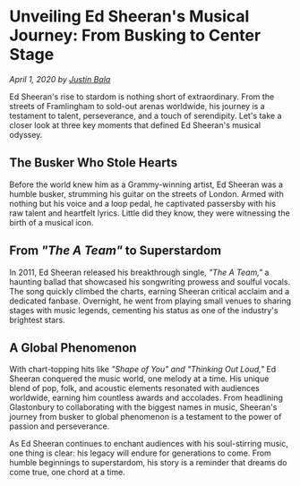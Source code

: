 # Unveiling Ed Sheeran's Musical Journey: From Busking to Center Stage

_April 1, 2020 by [Justin Bala](/)_

Ed Sheeran's rise to stardom is nothing short of extraordinary. From the streets of Framlingham to sold-out arenas worldwide, his journey is a testament to talent, perseverance, and a touch of serendipity. Let's take a closer look at three key moments that defined Ed Sheeran's musical odyssey.

## The Busker Who Stole Hearts

Before the world knew him as a Grammy-winning artist, Ed Sheeran was a humble busker, strumming his guitar on the streets of London. Armed with nothing but his voice and a loop pedal, he captivated passersby with his raw talent and heartfelt lyrics. Little did they know, they were witnessing the birth of a musical icon.

## From *"The A Team"* to Superstardom

In 2011, Ed Sheeran released his breakthrough single, *"The A Team,"* a haunting ballad that showcased his songwriting prowess and soulful vocals. The song quickly climbed the charts, earning Sheeran critical acclaim and a dedicated fanbase. Overnight, he went from playing small venues to sharing stages with music legends, cementing his status as one of the industry's brightest stars.

## A Global Phenomenon

With chart-topping hits like *"Shape of You" and "Thinking Out Loud,"* Ed Sheeran conquered the music world, one melody at a time. His unique blend of pop, folk, and acoustic elements resonated with audiences worldwide, earning him countless awards and accolades. From headlining Glastonbury to collaborating with the biggest names in music, Sheeran's journey from busker to global phenomenon is a testament to the power of passion and perseverance.

As Ed Sheeran continues to enchant audiences with his soul-stirring music, one thing is clear: his legacy will endure for generations to come. From humble beginnings to superstardom, his story is a reminder that dreams do come true, one chord at a time.